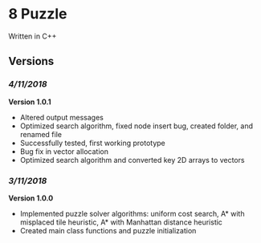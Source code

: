 # **8 Puzzle**

Written in C++

## Versions
### ***4/11/2018***
**Version 1.0.1**
* Altered output messages
* Optimized search algorithm, fixed node insert bug, created folder, and renamed file
* Successfully tested, first working prototype
* Bug fix in vector allocation
* Optimized search algorithm and converted key 2D arrays to vectors

### ***3/11/2018***
**Version 1.0.0**
* Implemented puzzle solver algorithms: uniform cost search, A* with misplaced tile heuristic, A* with Manhattan distance heuristic
* Created main class functions and puzzle initialization
